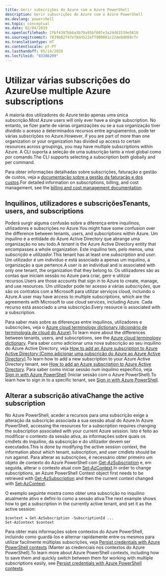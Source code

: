 ```yaml
---
title: Gerir subscrições do Azure com o Azure PowerShell
description: Gerir subscrições do Azure com o Azure PowerShell
ms.devlang: powershell
ms.topic: conceptual
ms.date: 02/04/2019
ms.openlocfilehash: 2fbf4387bb6a3b70a95bf607e3a24d61539e5810
ms.sourcegitcommit: 7839b82f47ef8dd522eff900081c22de0d089cfc
ms.translationtype: HT
ms.contentlocale: pt-PT
ms.lasthandoff: 05/14/2020
ms.locfileid: "83386209"
---
```

# <a name="use-multiple-azure-subscriptions"></a><span data-ttu-id="23148-103">Utilizar várias subscrições do Azure</span><span class="sxs-lookup"><span data-stu-id="23148-103">Use multiple Azure subscriptions</span></span>

<span data-ttu-id="23148-104">A maioria dos utilizadores do Azure terão apenas uma única subscrição.</span><span class="sxs-lookup"><span data-stu-id="23148-104">Most Azure users will only ever have a single subscription.</span></span> <span data-ttu-id="23148-105">No entanto, se fizer parte de várias organizações ou se a sua organização tiver dividido o acesso a determinados recursos entre agrupamentos, pode ter várias subscrições no Azure.</span><span class="sxs-lookup"><span data-stu-id="23148-105">However, if you are part of more than one organization or your organization has divided up access to certain resources across groupings, you may have multiple subscriptions within Azure.</span></span> <span data-ttu-id="23148-106">A CLI suporta a seleção de uma subscrição tanto a nível global como por comando.</span><span class="sxs-lookup"><span data-stu-id="23148-106">The CLI supports selecting a subscription both globally and per command.</span></span>

<span data-ttu-id="23148-107">Para obter informações detalhadas sobre subscrições, faturação e gestão de custos, veja a [documentação sobre a gestão da faturação e dos custos](/azure/billing/).</span><span class="sxs-lookup"><span data-stu-id="23148-107">For detailed information on subscriptions, billing, and cost management, see the [billing and cost management documentation](/azure/billing/).</span></span>

## <a name="tenants-users-and-subscriptions"></a><span data-ttu-id="23148-108">Inquilinos, utilizadores e subscrições</span><span class="sxs-lookup"><span data-stu-id="23148-108">Tenants, users, and subscriptions</span></span>

<span data-ttu-id="23148-109">Poderá surgir alguma confusão sobre a diferença entre inquilinos, utilizadores e subscrições no Azure.</span><span class="sxs-lookup"><span data-stu-id="23148-109">You might have some confusion over the difference between tenants, users, and subscriptions within Azure.</span></span> <span data-ttu-id="23148-110">Um _inquilino_ é a entidade do Azure Active Directory que abrange uma organização no seu todo.</span><span class="sxs-lookup"><span data-stu-id="23148-110">A _tenant_ is the Azure Active Directory entity that encompasses a whole organization.</span></span> <span data-ttu-id="23148-111">Este inquilino tem, pelo menos, uma _subscrição_ e _utilizador_.</span><span class="sxs-lookup"><span data-stu-id="23148-111">This tenant has at least one _subscription_ and _user_.</span></span> <span data-ttu-id="23148-112">Um utilizador é um indivíduo e está associado a apenas um inquilino, a organização a que pertence.</span><span class="sxs-lookup"><span data-stu-id="23148-112">A user is an individual and is associated with only one tenant, the organization that they belong to.</span></span> <span data-ttu-id="23148-113">Os utilizadores são as contas que iniciam sessão no Azure para criar, gerir e utilizar recursos.</span><span class="sxs-lookup"><span data-stu-id="23148-113">Users are those accounts that sign in to Azure to create, manage, and use resources.</span></span>
<span data-ttu-id="23148-114">Um utilizador pode ter acesso a várias _subscrições_, que são os contratos com a Microsoft para utilizar serviços cloud, incluindo o Azure.</span><span class="sxs-lookup"><span data-stu-id="23148-114">A user may have access to multiple _subscriptions_, which are the agreements with Microsoft to use cloud services, including Azure.</span></span> <span data-ttu-id="23148-115">Cada recurso está associado a uma subscrição.</span><span class="sxs-lookup"><span data-stu-id="23148-115">Every resource is associated with a subscription.</span></span>

<span data-ttu-id="23148-116">Para saber mais sobre as diferenças entre inquilinos, utilizadores e subscrições, veja o [Azure cloud terminology dictionary (dicionário de terminologia de cloud do Azure)](/azure/azure-glossary-cloud-terminology).</span><span class="sxs-lookup"><span data-stu-id="23148-116">To learn more about the differences between tenants, users, and subscriptions, see the [Azure cloud terminology dictionary](/azure/azure-glossary-cloud-terminology).</span></span>  <span data-ttu-id="23148-117">Para saber como adicionar uma nova subscrição ao seu inquilino do Azure Active Directory, veja [How to add an Azure subscription to Azure Active Directory (Como adicionar uma subscrição do Azure ao Azure Active Directory)](/azure/active-directory/active-directory-how-subscriptions-associated-directory).</span><span class="sxs-lookup"><span data-stu-id="23148-117">To learn how to add a new subscription to your Azure Active Directory tenant, see [How to add an Azure subscription to Azure Active Directory](/azure/active-directory/active-directory-how-subscriptions-associated-directory).</span></span>
<span data-ttu-id="23148-118">Para saber como iniciar sessão num inquilino específico, veja [Sign in with Azure PowerShell](/powershell/azure/authenticate-azureps) (Iniciar sessão com o Azure PowerShell).</span><span class="sxs-lookup"><span data-stu-id="23148-118">To learn how to sign in to a specific tenant, see [Sign in with Azure PowerShell](/powershell/azure/authenticate-azureps).</span></span>

## <a name="change-the-active-subscription"></a><span data-ttu-id="23148-119">Alterar a subscrição ativa</span><span class="sxs-lookup"><span data-stu-id="23148-119">Change the active subscription</span></span>

<span data-ttu-id="23148-120">No Azure PowerShell, aceder a recursos para uma subscrição exige a alteração da subscrição associada à sua sessão atual do Azure.</span><span class="sxs-lookup"><span data-stu-id="23148-120">In Azure PowerShell, accessing the resources for a subscription requires changing the subscription associated with your current Azure session.</span></span>
<span data-ttu-id="23148-121">Isto é feito ao modificar o contexto da sessão ativa, as informações sobre quais os cmdlets do inquilino, da subscrição e do utilizador devem ser executados.</span><span class="sxs-lookup"><span data-stu-id="23148-121">This is done by modifying the active session context, the information about which tenant, subscription, and user cmdlets should be run against.</span></span>
<span data-ttu-id="23148-122">Para alterar as subscrições, é necessário obter primeiro um objeto de contexto do Azure PowerShell com [Get-AzSubscription](/powershell/module/az.accounts/get-azsubscription) e, em seguida, alterar o contexto atual com [Set-AzContext](/powershell/module/az.accounts/set-azcontext).</span><span class="sxs-lookup"><span data-stu-id="23148-122">In order to change subscriptions, an Azure PowerShell Context object first needs to be retrieved with [Get-AzSubscription](/powershell/module/az.accounts/get-azsubscription) and then the current context changed with [Set-AzContext](/powershell/module/az.accounts/set-azcontext).</span></span>

<span data-ttu-id="23148-123">O exemplo seguinte mostra como obter uma subscrição no inquilino atualmente ativo e defini-lo como a sessão ativa:</span><span class="sxs-lookup"><span data-stu-id="23148-123">The next example shows how to get a subscription in the currently active tenant, and set it as the active session:</span></span>

```powershell-interactive
$context = Get-AzSubscription -SubscriptionId ...
Set-AzContext $context
```

<span data-ttu-id="23148-124">Para obter mais informações sobre contextos do Azure PowerShell, incluindo como guardá-los e alternar rapidamente entre os mesmos para utilizar facilmente múltiplas subscrições, veja [Persist credentials with Azure PowerShell contexts](context-persistence.md) (Manter as credenciais nos contextos do Azure PowerShell).</span><span class="sxs-lookup"><span data-stu-id="23148-124">To learn more about Azure PowerShell contexts, including how to save them and quickly switch between them for working with multiple subscriptions easily, see [Persist credentials with Azure PowerShell contexts](context-persistence.md).</span></span>
